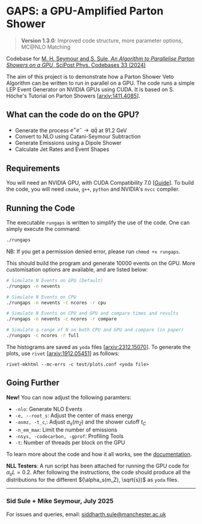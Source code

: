 # GAPS: a GPU-Amplified Parton Shower

> **Version 1.3.0**: Improved code structure, more parameter options, MC@NLO Matching

Codebase for [M. H. Seymour and S. Sule, _An Algorithm to Parallelise Parton Showers on a GPU_, SciPost Phys. Codebases 33 (2024)](https://scipost.org/SciPostPhysCodeb.33)

The aim of this project is to demonstrate how a Parton Shower Veto Algorithm can be written to run in parallel on a GPU. The code runs a simple LEP Event Generator on NVIDIA GPUs using CUDA. It is based on S. Höche's Tutorial on Parton Showers [[arxiv:1411.4085](https://arxiv.org/abs/1411.4085)].

## What can the code do on the GPU?

- Generate the process $e^+ e^- \to q \bar{q}$ at 91.2 GeV
- Convert to NLO using Catani-Seymour Subtraction
- Generate Emissions using a Dipole Shower
- Calculate Jet Rates and Event Shapes

## Requirements

You will need an NVIDIA GPU, with CUDA Compatibility 7.0 [[Guide](https://developer.nvidia.com/cuda-gpus)]. To build the code, you will need `cmake`, `g++`, `python` and NVIDIA's `nvcc` compiler.

## Running the Code

The executable ```rungaps``` is written to simplify the use of the code. One can simply execute the command:

```bash
./rungaps
```

NB: If you get a permission denied error, please run ```chmod +x rungaps```.

This should build the program and generate 10000 events on the GPU. More customisation options are available, and are listed below:

```bash
# Simulate N Events on GPU (Default)
./rungaps -n nevents

# Simulate N Events on CPU
./rungaps -n nevents -c ncores -r cpu

# Simulate N Events on CPU and GPU and compare times and results
./rungaps -n nevents -c ncores -r compare

# Simulate a range of N on both CPU and GPU and compare (in paper)
./rungaps -c ncores -r full
```

The histograms are saved as `yoda` files [[arxiv:2312.15070](https://arxiv.org/abs/2312.15070)]. To generate the plots, use `rivet` [[arxiv:1912.05451](https://arxiv.org/abs/1912.05451)] as follows:

```shell
rivet-mkhtml --mc-errs -c test/plots.conf <yoda file>
```

## Going Further

**New!** You can now adjust the following paramters:

- `-nlo`: Generate NLO Events
- `-e, --root_s`: Adjust the center of mass energy
- `-asmz, -t_c`,: Adjust $\alpha_s(m_Z)$ and the shower cutoff $t_{C}$
- `-n_em_max`: Limit the number of emissions
- `-nsys, -codecarbon, -gprof`: Profiling Tools
- `-t`: Number of threads per block on the GPU

To learn more about the code and how it all works, see the [documentation](doc/README.md).

**NLL Testers**: A run script has been attached for running the GPU code for $\alpha_s L = 0.2$. After following the instructions, the code should produce all the distributions for the different $(\alpha_s(m_Z), \sqrt{s})$ as `yoda` files.

***

### Sid Sule + Mike Seymour, July 2025

For issues and queries, email: [siddharth.sule@manchester.ac.uk](mailto:siddharth.sule@manchester.ac.uk)
